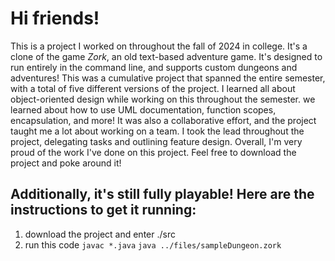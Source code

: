 # Hi friends!
This is a project I worked on throughout the fall of 2024 in college. It's a clone of the game *Zork*, an old text-based adventure game. It's designed to run entirely in the command line, and supports custom dungeons and adventures!
This was a cumulative project that spanned the entire semester, with a total of five different versions of the project.
I learned all about object-oriented design while working on this throughout the semester. we learned about how to use UML documentation, function scopes, encapsulation, and more!
It was also a collaborative effort, and the project taught me a lot about working on a team. I took the lead throughout the project, delegating tasks and outlining feature design.
Overall, I'm very proud of the work I've done on this project. Feel free to download the project and poke around it!
## Additionally, it's still fully playable! Here are the instructions to get it running:
1. download the project and enter ./src
2. run this code 
   ```javac *.java```
   ```java ../files/sampleDungeon.zork```
   

